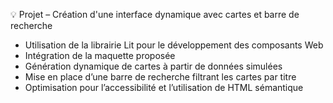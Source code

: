 💡 Projet – Création d'une interface dynamique avec cartes et barre de recherche

  - Utilisation de la librairie Lit pour le développement des composants Web
  - Intégration de la maquette proposée
  - Génération dynamique de cartes à partir de données simulées
  - Mise en place d’une barre de recherche filtrant les cartes par titre
  - Optimisation pour l’accessibilité et l’utilisation de HTML sémantique

 
